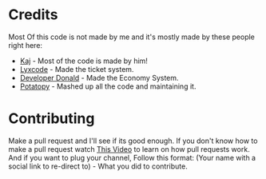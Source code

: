 # Credits

Most Of this code is not made by me and it's mostly made by these people right here:

- [Kaj](https://www.youtube.com/channel/UCFKUcd-SVL0CneGDZ7AbKQw) - Most of the code is made by him!
- [Lyxcode](https://www.youtube.com/c/Lyxcode) - Made the ticket system.
- [Developer Donald](https://www.youtube.com/c/DeveloperDonald) - Made the Economy System.
- [Potatopy](https://solo.to/wtr) - Mashed up all the code and maintaining it.

# Contributing

Make a pull request and I'll see if its good enough. If you don't know how to make a pull request watch [This Video](https://www.youtube.com/watch?v=HbSjyU2vf6Y) to learn on how pull requests work. And if you want to plug your channel, Follow this format: (Your name with a social link to re-direct to) - What you did to contribute.